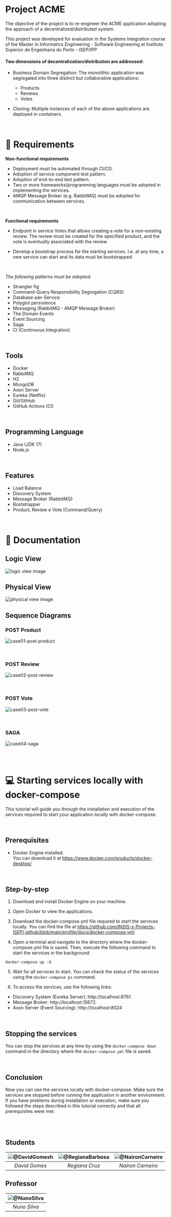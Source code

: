 # Project ACME

The objective of the project is to re-engineer the ACME application adopting the approach of a decentralized/distributed system.

This project was developed for evaluation in the Systems Integration course of the Master in Informatics Engineering - Software Engineering at Instituto Superior de Engenharia do Porto - ISEP/IPP

#### Two dimensions of decentralization/distribution are addressed:
- Business Domain Segregation: The monolithic application was segregated into three distinct but collaborative applications:
    - Products
    - Reviews
    - Votes

- Cloning: Multiple instances of each of the above applications are deployed in containers.

<br>

# :pushpin: Requirements

**Non-functional requirements**
- Deployment must be automated through CI/CD.
- Adoption of service component test pattern.
- Adoption of end-to-end test pattern.
- Two or more frameworks/programming languages must be adopted in implementing the services.
- AMQP Message Broker (e.g. RabbitMQ) must be adopted for communication between services.

<br>

**Functional requirements**
- Endpoint in service Votes that allows creating a vote for a non-existing review. The review must be created for the specified product, and the vote is eventually associated with the review.

- Develop a bootstrap process for the starting services. I.e. at any time, a new service can start and its data must be bootstrapped.

<br>

*The following patterns must be adopted:*
- Strangler fig
- Command-Query Responsibility Segregation (CQRS)
- Database-per-Service
- Polyglot persistence
- Messaging (RabbitMQ - AMQP Message Broker)
- The Domain Events
- Event Sourcing
- Saga
- CI (Continuous Integration)

<br>

## Tools

- Docker
- RabbitMQ
- H2
- MongoDB
- Axon Server
- Eureka (Netflix)
- Git/GitHub
- GitHub Actions (CI)

<br>

## Programming Language

- Java (JDK 17)
- Node.js

<br>

## Features

- Load Balance
- Discovery System
- Message Broker (RabbitMQ)
- Bootstrapper
- Product, Review e Vote (Command/Query)

<br>

# :page_with_curl: Documentation
## Logic View
![logic view image](https://raw.githubusercontent.com/INSIS-s-Projects-ISEP/.github/main/profile/docs/ACME-logic-view.svg)

## Physical View
![physical view image](https://raw.githubusercontent.com/INSIS-s-Projects-ISEP/.github/main/profile/docs/ACME-physical%20view.svg)

## Sequence Diagrams
### POST Product
![case01-post-product](https://raw.githubusercontent.com/INSIS-s-Projects-ISEP/.github/main/profile/docs/ACME-Case%2001%20HttpClient%20POST%20Product%20Request.svg)

<br>

### POST Review
![case02-post-review](https://raw.githubusercontent.com/INSIS-s-Projects-ISEP/.github/main/profile/docs/ACME%20-Case%2002%20HttpClient%20POST%20Review%20Request.svg)

<br>

### POST Vote
![case03-post-vote](https://raw.githubusercontent.com/INSIS-s-Projects-ISEP/.github/main/profile/docs/ACME-Case%2003%20HttpClient%20POST%20Vote%20Request.svg)

<br>

### SAGA
![case04-saga](https://raw.githubusercontent.com/INSIS-s-Projects-ISEP/.github/main/profile/docs/ACME-Case%2004(SAGA).svg)

<br>

<br>

# :computer: Starting services locally with docker-compose
This tutorial will guide you through the installation and execution of the services required to start your application locally with docker-compose.

<br>

## Prerequisites
- Docker Engine installed. <br>
You can download it at https://www.docker.com/products/docker-desktop/

<br>

## Step-by-step
1. Download and install Docker Engine on your machine.

2. Open Docker to view the applications.

3. Download the docker-compose.yml file required to start the services locally. You can find the file at https://github.com/INSIS-s-Projects-ISEP/.github/blob/main/profile/docs/docker-compose.yml

4. Open a terminal and navigate to the directory where the docker-compose.yml file is saved. Then, execute the following command to start the services in the background: 
```
docker-compose up -d
```

5. Wait for all services to start. You can check the status of the services using the `docker-compose ps` command.

6. To access the services, use the following links:

- Discovery System (Eureka Server): http://localhost:8761
- Message Broker: http://localhost:15672
- Axon Server (Event Sourcing): http://localhost:8024

<br>

## Stopping the services
You can stop the services at any time by using the `docker-compose down` command in the directory where the `docker-compose.yml` file is saved.

<br>

## Conclusion
Now you can use the services locally with docker-compose. Make sure the services are stopped before running the application in another environment. If you have problems during installation or execution, make sure you followed the steps described in this tutorial correctly and that all prerequisites were met.

<br>

<br>

## Students
| <img alt="@DavidGomesh" src="https://avatars.githubusercontent.com/DavidGomesh?size=64"> | <img alt="@RegianaBarbosa" src="https://avatars.githubusercontent.com/RegianaBarbosa?size=64"> | <img alt="@NaironCarneiro" src="https://avatars.githubusercontent.com/NaironCarneiro?size=64"> |
| :-: | :-: | :-: |
| *David Gomes* | *Regiana Cruz* | *Nairon Carneiro* |

## Professor
| <img alt="@NunoSilva" src="https://avatar-management--avatars.us-west-2.prod.public.atl-paas.net/557058:6fcae13e-78be-47ae-b86f-32c59404c8a3/de6bf548-8908-4c59-bdac-2813d38f37a0/64"> |
| :-: |
| *Nuno Silva* |

